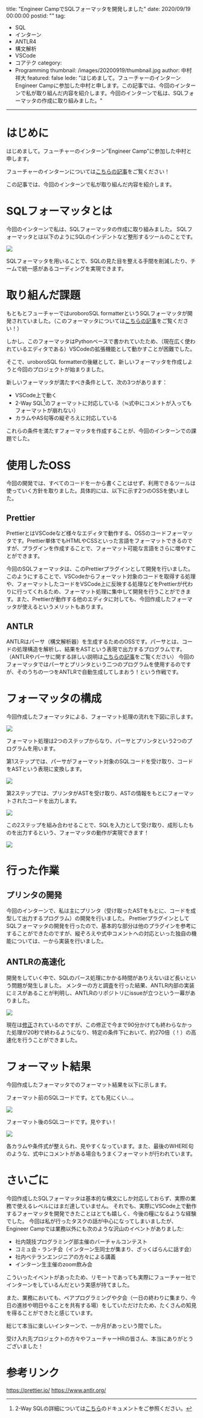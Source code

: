 title: "Engineer CampでSQLフォーマッタを開発しました"
date: 2020/09/19 00:00:00
postid: ""
tag:
  - SQL
  - インターン
  - ANTLR4
  - 構文解析
  - VSCode
  - コアテク
category:
  - Programming
thumbnail: /images/20200919/thumbnail.jpg
author: 中村祥大
featured: false
lede: "はじめまして。フューチャーのインターンEngineer Campに参加した中村と申します。この記事では、今回のインターンで私が取り組んだ内容を紹介します。今回のインターンで私は、SQLフォーマッタの作成に取り組みました。"
---

# はじめに
はじめまして。フューチャーのインターン"Engineer Camp"に参加した中村と申します。

フューチャーのインターンについては[こちらの記事](/articles/20200606/)をご覧ください！

この記事では、今回のインターンで私が取り組んだ内容を紹介します。

# SQLフォーマッタとは

今回のインターンで私は、SQLフォーマッタの作成に取り組みました。
SQLフォーマッタとは以下のようにSQLのインデントなど整形するツールのことです。

<img src="/images/20200919/formatter.jpg" class="img-middle-size" loading="lazy">

SQLフォーマッタを用いることで、SQLの見た目を整える手間を削減したり、チームで統一感があるコーディングを実現できます。

# 取り組んだ課題

もともとフューチャーではuroboroSQL formatterというSQLフォーマッタが開発されていました。（このフォーマッタについては[こちらの記事](/articles/20170228/)をご覧ください！）

しかし、このフォーマッタはPythonベースで書かれていたため、（現在広く使われているエディタである）VSCodeの拡張機能として動かすことが困難でした。

そこで、uroboroSQL formatterの後継として、新しいフォーマッタを作成しようと今回のプロジェクトが始まりました。

新しいフォーマッタが満たすべき条件として、次の3つがあります：

* VSCode上で動く
* 2-Way SQL[^1]のフォーマットに対応している（≒式中にコメントが入ってもフォーマットが崩れない）
* カラムやAS句等の縦ぞろえに対応している


これらの条件を満たすフォーマッタを作成することが、今回のインターンでの課題でした。

# 使用したOSS

今回の開発では、すべてのコードを一から書くことはせず、利用できるツールは使っていく方針を取りました。具体的には、以下に示す2つのOSSを使いました。

## Prettier
PrettierとはVSCodeなど様々なエディタで動作する、OSSのコードフォーマッタです。Prettier単体でもHTMLやCSSといった言語をフォーマットできるのですが、プラグインを作成することで、フォーマット可能な言語をさらに増やすことができます。

今回のSQLフォーマッタは、このPrettierプラグインとして開発を行いました。このようにすることで、VSCodeからフォーマット対象のコードを取得する処理や、フォーマットしたコードをVSCode上に反映する処理などをPrettierが代わりに行ってくれるため、フォーマット処理に集中して開発を行うことができます。また、Prettierが動作する他のエディタに対しても、今回作成したフォーマッタが使えるというメリットもあります。

## ANTLR

ANTLRはパーサ（構文解析器）を生成するためのOSSです。パーサとは、コードの処理構造を解析し、結果をASTという表現で出力するプログラムです。（ANTLRやパーサに関する詳しい説明は[こちらの記事](/articles/20200903/)をご覧ください）
今回のフォーマッタではパーサとプリンタという二つのプログラムを使用するのですが、そのうちの一つをANTLRで自動生成してしまおう！という作戦です。


# フォーマッタの構成

今回作成したフォーマッタによる、フォーマット処理の流れを下図に示します。

<img src="/images/20200919/format-flow1.PNG" loading="lazy">

フォーマット処理は2つのステップからなり、パーサとプリンタという2つのプログラムを用います。

第1ステップでは、パーサがフォーマット対象のSQLコードを受け取り、コードをASTという表現に変換します。

<img src="/images/20200919/format-flow2.PNG" loading="lazy">


第2ステップでは、プリンタがASTを受け取り、ASTの情報をもとにフォーマットされたコードを出力します。

<img src="/images/20200919/format-flow3.PNG" loading="lazy">

この2ステップを組み合わせることで、SQLを入力として受け取り、成形したものを出力するという、フォーマッタの動作が実現できます！

<img src="/images/20200919/format-flow4.PNG" loading="lazy">


# 行った作業

## プリンタの開発

今回のインターンで、私は主にプリンタ（受け取ったASTをもとに、コードを成型して出力するプログラム）の開発を行いました。
PrettierプラグインとしてSQLフォーマッタの開発を行ったので、基本的な部分は他のプラグインを参考にすることができたのですが、縦ぞろえや式中コメントへの対応といった独自の機能については、一から実装を行いました。

## ANTLRの高速化

開発をしていく中で、SQLのパース処理にかかる時間がありえないほど長いという問題が発生しました。
メンターの方と調査を行った結果、ANTLR内部の実装にミスがあることが判明し、ANTLRのリポジトリにissueが立つという一幕がありました。

<img src="/images/20200919/image_(2).png" loading="lazy">

現在は[修正](https://github.com/antlr/antlr4/pull/2905)されているのですが、この修正で今まで90分かけても終わらなかった処理が20秒で終わるようになり、特定の条件下において、約270倍（！）の高速化を行うことができました。

# フォーマット結果
今回作成したフォーマッタでのフォーマット結果を以下に示します。

フォーマット前のSQLコードです。とても見にくい…。

<img src="/images/20200919/before.jpg" class="img-middle-size" loading="lazy">

フォーマット後のSQLコードです。見やすい！

<img src="/images/20200919/after.jpg" class="img-middle-size" loading="lazy">

各カラムや条件式が整えられ、見やすくなっています。また、最後のWHERE句のような、式中にコメントがある場合もうまくフォーマットが行われています。

# さいごに

今回作成したSQLフォーマッタは基本的な構文にしか対応しておらず、実際の業務で使えるレベルにはまだ達していません。
それでも、実際にVSCode上で動作するフォーマッタを開発できたことはとても嬉しく、今後の糧になるような経験でした。
今回は私が行ったタスクの話が中心になってしまいましたが、Engineer Campでは業務以外にも次のような沢山のイベントがありました:

* 社内競技プログラミング部主催のバーチャルコンテスト
* コミュ会・ランチ会（インターン生同士が集まり、ざっくばらんに話す会）
* 社内ベテランエンジニアの方々による講義
* インターン生主催のzoom飲み会

こういったイベントがあったため、リモートであっても実際にフューチャー社でインターンをしているんだという実感が持てました。

また、業務においても、ペアプログラミングや夕会（一日の終わりに集まり、今日の進捗や明日やることを共有する場）をしていただけたため、たくさんの知見を得ることができたと感じています。

総じて本当に楽しいインターンで、一か月があっという間でした。

受け入れ先プロジェクトの方々やフューチャーHRの皆さん、本当にありがとうございました！

# 参考リンク
https://prettier.io/
https://www.antlr.org/


[^1]: 2-Way SQLの詳細については[こちら](https://future-architect.github.io/uroborosql-doc/background/)のドキュメントをご参照ください。

